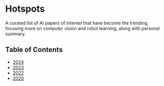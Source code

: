 # Hotspots
A curated list of AI papers of interest that have become the trending, focusing more on computer vision and robot learning, along with personal summary.

## Table of Contents
* [2024](2024.md)
* [2023](2023.md)
* [2022](2022.md)
* [2020](2020.md)
